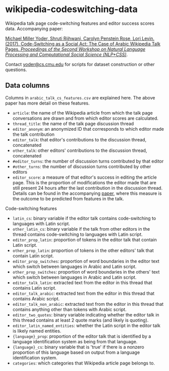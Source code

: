 # wikipedia-codeswitching-data
Wikipedia talk page code-switching features and editor success scores data. Accompanying paper:

[Michael Miller Yoder, Shruti Rijhwani, Carolyn Penstein Rose, Lori Levin. (2017). Code-Switching as a Social Act: The Case of Arabic Wikipedia Talk Pages. *Proceedings of the Second Workshop on Natural Language Processing and Computational Social Science (NLP+CSS)*](https://www.aclweb.org/anthology/W17-2911.pdf).

Contact yoder@cs.cmu.edu for scripts for dataset construction or other questions.

## Data columns
Columns in `arabic_talk_cs_features.csv` are explained here. The above paper has more detail on these features.

* `article`: the name of the Wikipedia article from which the talk page conversations are drawn and from which editor scores are calculated.
* `thread_title`: the name of the talk page discussion thread
* `editor_anonym`: an anonymized ID that corresponds to which editor made the talk contribution
* `editor_talk`: that editor's contributions to the discussion thread, concatenated
* `other_talk`: other editors' contributions to the discussion thread, concatenated
* `#editor_turns`: the number of discussion turns contributed by that editor
* `#other_turns`: the number of discussion turns contributed by other editors
* `editor_score`: a measure of that editor's success in editing the article page. This is the proportion of modifications the editor made that are still present 24 hours after the last contribution in the discussion thread. Details can be found in the accompanying [paper](https://www.aclweb.org/anthology/W17-2911.pdf), where this measure is the outcome to be predicted from features in the talk.

Code-switching features

* `latin_cs`: binary variable if the editor talk contains code-switching to languages with Latin script.
* `other_latin_cs`: binary variable if the talk from other editors in the thread contains code-switching to languages with Latin script.
* `editor_prop_latin`: proportion of tokens in the editor talk that contain Latin script.
* `other_prop_latin`: proportion of tokens in the other editors' talk that contain Latin script.
* `editor_prop_switches`: proportion of word boundaries in the editor text which switch between languages in Arabic and Latin script.
* `other_prop_switches`: proportion of word boundaries in the others' text which switch between languages in Arabic and Latin script.
* `editor_talk_latin`: extracted text from the editor in this thread that contains Latin script.
* `editor_talk_arabic`: extracted text from the editor in this thread that contains Arabic script.
* `editor_talk_non_arabic`: extracted text from the editor in this thread that contains anything other than tokens with Arabic script.
* `editor_two_quotes`: binary variable indicating whether the editor talk in this thread contains at least 2 quote marks (and likely is quoting).
* `editor_latin_named_entities`: whether the Latin script in the editor talk is likely named entities.
* `{language}_prop`: proportion of the editor talk that is identified by a language identification system as being from that language.
* `{language}_cs`: binary variable that is 'true' if there is a nonzero proportion of this language based on output from a language identification system.
* `categories`: which categories that Wikipedia article page belongs to.
